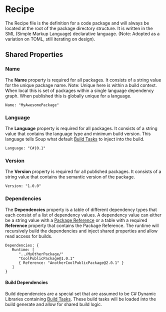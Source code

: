 # Recipe

The Recipe file is the definition for a code package and will always be located at the root of the package directory structure. It is written in the SML (Simple Markup Language) declarative language. (Note: Adopted as a variation on TOML, still iterating on design).

## Shared Properties

### Name
The **Name** property is required for all packages. It consists of a string value for the unique package name. Note: Unique here is within a build context. When local this is set of packages within a single language dependency graph. When published this is globally unique for a language.
```
Name: "MyAwesomePackage"
```

### Language
The **Language** property is required for all packages. It consists of a string value that contains the language type and minimum build version. This language tells Soup what default [Build Tasks](Build-Task.md) to inject into the build.
```
Language: "C#|0.1"
```

### Version
The **Version** property is required for all published packages. It consists of a string value that contains the semantic version of the package.
```
Version: "1.0.0"
```

### Dependencies
The **Dependencies** property is a table of different dependency types that each consist of a list of dependency values. A dependency value can either be a string value with a [Package Reference](Package-Reference.md) or a table with a required **Reference** property that contains the Package Reference. The runtime will recursively build the dependencies and inject shared properties and allow read access for builds.
```
Dependencies: {
   Runtime: [
      "../MyOtherPackage/"
      "CoolPublicPackage@1.0.1"
      { Reference: "AnotherCoolPublicPackage@2.0.1" }
   ]
}
```

#### Build Dependencies
Build dependencies are a special set that are assumed to be C# Dynamic Libraries containing [Build Tasks](Build-Task.md). These build tasks will be loaded into the build generate and allow for shared build logic.